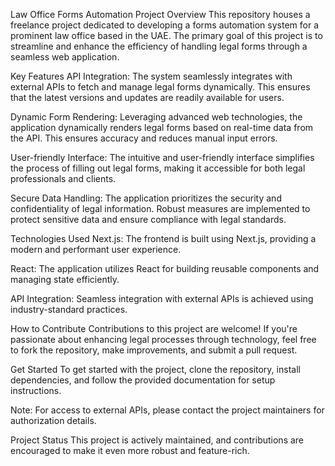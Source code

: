 Law Office Forms Automation Project
Overview
This repository houses a freelance project dedicated to developing a forms automation system for a prominent law office based in the UAE. The primary goal of this project is to streamline and enhance the efficiency of handling legal forms through a seamless web application.

Key Features
API Integration: The system seamlessly integrates with external APIs to fetch and manage legal forms dynamically. This ensures that the latest versions and updates are readily available for users.

Dynamic Form Rendering: Leveraging advanced web technologies, the application dynamically renders legal forms based on real-time data from the API. This ensures accuracy and reduces manual input errors.

User-friendly Interface: The intuitive and user-friendly interface simplifies the process of filling out legal forms, making it accessible for both legal professionals and clients.

Secure Data Handling: The application prioritizes the security and confidentiality of legal information. Robust measures are implemented to protect sensitive data and ensure compliance with legal standards.

Technologies Used
Next.js: The frontend is built using Next.js, providing a modern and performant user experience.

React: The application utilizes React for building reusable components and managing state efficiently.

API Integration: Seamless integration with external APIs is achieved using industry-standard practices.


How to Contribute
Contributions to this project are welcome! If you're passionate about enhancing legal processes through technology, feel free to fork the repository, make improvements, and submit a pull request.

Get Started
To get started with the project, clone the repository, install dependencies, and follow the provided documentation for setup instructions.

Note: For access to external APIs, please contact the project maintainers for authorization details.

Project Status
This project is actively maintained, and contributions are encouraged to make it even more robust and feature-rich.
